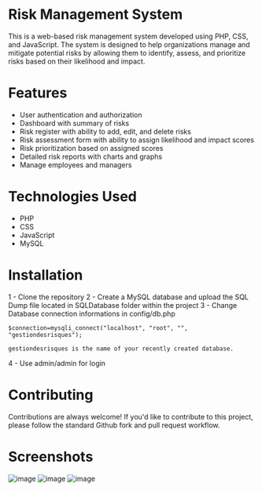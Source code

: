 # Risk Management System

This is a web-based risk management system developed using PHP, CSS, and JavaScript. The system is designed to help organizations manage and mitigate potential risks by allowing them to identify, assess, and prioritize risks based on their likelihood and impact.

# Features

- User authentication and authorization
- Dashboard with summary of risks
- Risk register with ability to add, edit, and delete risks
- Risk assessment form with ability to assign likelihood and impact scores
- Risk prioritization based on assigned scores
- Detailed risk reports with charts and graphs
- Manage employees and managers

# Technologies Used

 - PHP
 - CSS
 - JavaScript
 - MySQL
 
# Installation
1 - Clone the repository
2 - Create a MySQL database and upload the SQL Dump file located in SQLDatabase folder within the project
3 - Change Database connection informations in config/db.php

    $connection=mysqli_connect("localhost", "root", "", "gestiondesrisques");
    
    gestiondesrisques is the name of your recently created database.
4 - Use admin/admin for login

# Contributing

Contributions are always welcome! If you'd like to contribute to this project, please follow the standard Github fork and pull request workflow.

# Screenshots

![image](https://user-images.githubusercontent.com/71513920/233870337-c667df43-e427-4333-aad0-b64eec79e057.png)
![image](https://user-images.githubusercontent.com/71513920/233870353-a9b6a8c8-0862-4957-acee-6603013465d2.png)
![image](https://user-images.githubusercontent.com/71513920/233870370-176de408-9d6a-4d57-9b8e-ba62f123aea8.png)

